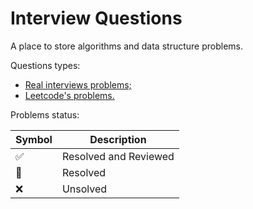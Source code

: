 # Interview Questions

A place to store algorithms and data structure problems.

Questions types:

- [Real interviews problems;](https://github.com/johnazedo/interview-questions/tree/main/interview)
- [Leetcode's problems.](https://github.com/johnazedo/interview-questions/tree/main/leetcode)

Problems status:

| Symbol            | Description |
|-------------------| ----------- |
| :white_check_mark: | Resolved and Reviewed |
| :construction:    | Resolved |
| :x:               | Unsolved | 
